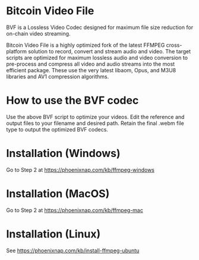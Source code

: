 # Bitcoin Video File

BVF is a Lossless Video Codec designed for maximum file size reduction for on-chain video streaming.

Bitcoin Video File is a highly optimized fork of the latest FFMPEG cross-platform solution to record, convert and stream audio and video. The target scripts are optimized for maximum lossless audio and video conversion to pre-process and compress all video and audio streams into the most efficient package. These use the very latest libaom, Opus, and M3U8 libraries and AV1 compression algorithms.

# How to use the BVF codec

Use the above BVF script to optimize your videos. Edit the reference and output files to your filename and desired path. Retain the final .webm file type to output the optimized BVF codecs.

# Installation (Windows)

Go to Step 2 at https://phoenixnap.com/kb/ffmpeg-windows

# Installation (MacOS)

Go to Step 2 at https://phoenixnap.com/kb/ffmpeg-mac

# Installation (Linux)

See https://phoenixnap.com/kb/install-ffmpeg-ubuntu
